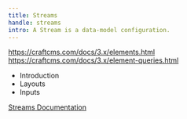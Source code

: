 ```yaml
---
title: Streams
handle: streams
intro: A Stream is a data-model configuration.
---
```


https://craftcms.com/docs/3.x/elements.html
https://craftcms.com/docs/3.x/element-queries.html

- Introduction
- Layouts
- Inputs

[Streams Documentation](/docs/core/streams)

